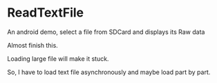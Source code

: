 # ReadTextFile

An android demo, select a file from SDCard and displays its Raw data

Almost finish this.

Loading large file will make it stuck.

So, I have to load text file asynchronously and maybe load part by part.

